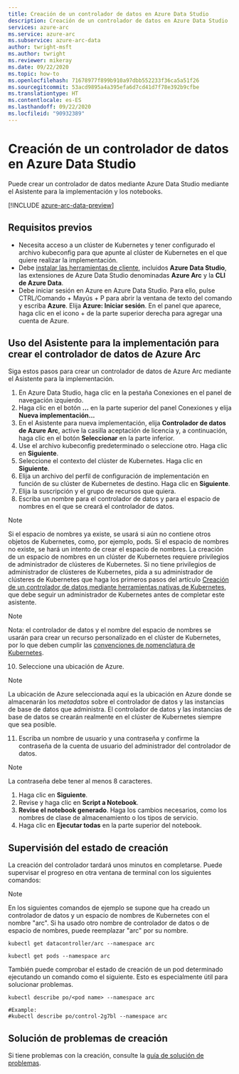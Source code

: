 ```yaml
---
title: Creación de un controlador de datos en Azure Data Studio
description: Creación de un controlador de datos en Azure Data Studio
services: azure-arc
ms.service: azure-arc
ms.subservice: azure-arc-data
author: twright-msft
ms.author: twright
ms.reviewer: mikeray
ms.date: 09/22/2020
ms.topic: how-to
ms.openlocfilehash: 71678977f899b910a97dbb552233f36ca5a51f26
ms.sourcegitcommit: 53acd9895a4a395efa6d7cd41d7f78e392b9cfbe
ms.translationtype: HT
ms.contentlocale: es-ES
ms.lasthandoff: 09/22/2020
ms.locfileid: "90932389"
---
```

# <a name="create-data-controller-in-azure-data-studio"></a>Creación de un controlador de datos en Azure Data Studio

Puede crear un controlador de datos mediante Azure Data Studio mediante el Asistente para la implementación y los notebooks.

[!INCLUDE [azure-arc-data-preview](../../../includes/azure-arc-data-preview.md)]

## <a name="prerequisites"></a>Requisitos previos

- Necesita acceso a un clúster de Kubernetes y tener configurado el archivo kubeconfig para que apunte al clúster de Kubernetes en el que quiere realizar la implementación.
- Debe [instalar las herramientas de cliente](install-client-tools.md), incluidos **Azure Data Studio**, las extensiones de Azure Data Studio denominadas **Azure Arc** y la **CLI de Azure Data**.
- Debe iniciar sesión en Azure en Azure Data Studio.  Para ello, pulse CTRL/Comando + Mayús + P para abrir la ventana de texto del comando y escriba **Azure**.  Elija **Azure: Iniciar sesión**.   En el panel que aparece, haga clic en el icono + de la parte superior derecha para agregar una cuenta de Azure.

## <a name="use-the-deployment-wizard-to-create-azure-arc-data-controller"></a>Uso del Asistente para la implementación para crear el controlador de datos de Azure Arc

Siga estos pasos para crear un controlador de datos de Azure Arc mediante el Asistente para la implementación.

1. En Azure Data Studio, haga clic en la pestaña Conexiones en el panel de navegación izquierdo.
2. Haga clic en el botón **...** en la parte superior del panel Conexiones y elija **Nueva implementación...**
3. En el Asistente para nueva implementación, elija **Controlador de datos de Azure Arc**, active la casilla aceptación de licencia y, a continuación, haga clic en el botón **Seleccionar** en la parte inferior.
4. Use el archivo kubeconfig predeterminado o seleccione otro.  Haga clic en **Siguiente**.
5. Seleccione el contexto del clúster de Kubernetes. Haga clic en **Siguiente**.
6. Elija un archivo del perfil de configuración de implementación en función de su clúster de Kubernetes de destino. Haga clic en **Siguiente**.
8. Elija la suscripción y el grupo de recursos que quiera.
9. Escriba un nombre para el controlador de datos y para el espacio de nombres en el que se creará el controlador de datos.  

> [!NOTE]
> Si el espacio de nombres ya existe, se usará si aún no contiene otros objetos de Kubernetes, como, por ejemplo, pods.  Si el espacio de nombres no existe, se hará un intento de crear el espacio de nombres.  La creación de un espacio de nombres en un clúster de Kubernetes requiere privilegios de administrador de clústeres de Kubernetes.  Si no tiene privilegios de administrador de clústeres de Kubernetes, pida a su administrador de clústeres de Kubernetes que haga los primeros pasos del artículo [Creación de un controlador de datos mediante herramientas nativas de Kubernetes](./create-data-controller-using-k8s-native-tools.md), que debe seguir un administrador de Kubernetes antes de completar este asistente.

> [!NOTE]
> Nota: el controlador de datos y el nombre del espacio de nombres se usarán para crear un recurso personalizado en el clúster de Kubernetes, por lo que deben cumplir las [convenciones de nomenclatura de Kubernetes](https://kubernetes.io/docs/concepts/overview/working-with-objects/names/#names).

10. Seleccione una ubicación de Azure.
   
> [!NOTE]
> La ubicación de Azure seleccionada aquí es la ubicación en Azure donde se almacenarán los *metadatos* sobre el controlador de datos y las instancias de base de datos que administra.  El controlador de datos y las instancias de base de datos se crearán realmente en el clúster de Kubernetes siempre que sea posible.

11.  Escriba un nombre de usuario y una contraseña y confirme la contraseña de la cuenta de usuario del administrador del controlador de datos.

> [!NOTE]
> La contraseña debe tener al menos 8 caracteres.

1.  Haga clic en **Siguiente**.
2.  Revise y haga clic en **Script a Notebook**.
3.  **Revise el notebook generado**.  Haga los cambios necesarios, como los nombres de clase de almacenamiento o los tipos de servicio.
4.  Haga clic en **Ejecutar todas** en la parte superior del notebook.

## <a name="monitoring-the-creation-status"></a>Supervisión del estado de creación

La creación del controlador tardará unos minutos en completarse. Puede supervisar el progreso en otra ventana de terminal con los siguientes comandos:

> [!NOTE]
>  En los siguientes comandos de ejemplo se supone que ha creado un controlador de datos y un espacio de nombres de Kubernetes con el nombre "arc".  Si ha usado otro nombre de controlador de datos o de espacio de nombres, puede reemplazar "arc" por su nombre.

```console
kubectl get datacontroller/arc --namespace arc
```

```console
kubectl get pods --namespace arc
```

También puede comprobar el estado de creación de un pod determinado ejecutando un comando como el siguiente.  Esto es especialmente útil para solucionar problemas.

```console
kubectl describe po/<pod name> --namespace arc

#Example:
#kubectl describe po/control-2g7bl --namespace arc
```

## <a name="troubleshooting-creation-problems"></a>Solución de problemas de creación

Si tiene problemas con la creación, consulte la [guía de solución de problemas](troubleshoot-guide.md).
